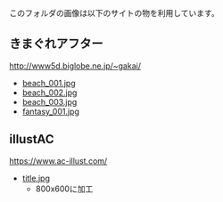 このフォルダの画像は以下のサイトの物を利用しています。

## きまぐれアフター
http://www5d.biglobe.ne.jp/~gakai/

* [beach_001.jpg](https://gakaisozai.seesaa.net/upload/detail/01247252N000000000/BG04a_80.jpg.html)
* [beach_002.jpg](https://gakaisozai.seesaa.net/upload/detail/01247252N000000000/125234800384216328155_BG04b_80.jpg.html)
* [beach_003.jpg](https://gakaisozai.seesaa.net/upload/detail/01247252N000000000/125234805023716108844_BG05c_80.jpg.html)
* [fantasy_001.jpg](https://gakaisozai.seesaa.net/upload/detail/01247252N000000003/151351854070879409177_BG560a_800.jpg.html)

## illustAC
https://www.ac-illust.com/

* [title.jpg](https://www.ac-illust.com/main/detail.php?id=23721444)
    * 800x600に加工